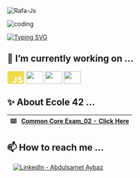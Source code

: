 <div style="display: center"><br>
  <img align="center" alt="Rafa-Js" height="30" width="40" src="https://tenor.com/bqrUA.gif">
  
  ![coding](https://user-images.githubusercontent.com/87485705/217585443-c2d1afb4-5cb0-478e-93a7-a89b1b7b9fa2.gif)
 
<a href="https://git.io/typing-svg" class = "auto-type"><img src="https://readme-typing-svg.demolab.com?font=Fira+Code&pause=1000&vCenter=true&width=435&lines=Welcome+to+My+Github+Profile+%F0%9F%91%8B;I+hope+You+like+it+." alt="Typing SVG" /></a>

## 🔭 I’m currently working on ...

<div style="display: inline_block">
  <img align="center" height="30" width="40" src="https://raw.githubusercontent.com/devicons/devicon/master/icons/javascript/javascript-plain.svg">

  <img align="center" height="30" width="40" src="https://cdn.jsdelivr.net/gh/devicons/devicon/icons/flutter/flutter-original.svg">
 
   <img align="center" height="30" width="40" src="https://cdn.jsdelivr.net/gh/devicons/devicon/icons/c/c-original.svg">
    
   <img align="center" height="30" width="40" src="https://cdn.jsdelivr.net/gh/devicons/devicon/icons/nodejs/nodejs-original.svg">
    
</div>
  
  ## ✨ About Ecole 42 ...
  
  | :keyboard:  &nbsp; [Common Core Exam_02 - Click Here](https://gist.github.com/sametaybaz/301f130d9363b66c2685d65218649054)| 
|:--|
  
  ## 📫 How to reach me ...
  
  &emsp;[![LinkedIn - Abdulsamet Aybaz](https://img.shields.io/badge/LinkedIn-0077B5?style=for-the-badge&logo=linkedin&logoColor=white)](https://www.linkedin.com/in/abdulsamet-aybaz-b38828192/)&emsp;
  

<!--
![Anurag's GitHub stats](https://github-readme-stats.vercel.app/api?username=sametaybaz&show_icons=true&theme=radical) [![Top Langs](https://github-readme-stats.vercel.app/api/top-langs/?username=anuraghazra&layout=compact&theme=radical)](https://github.com/anuraghazra/github-readme-stats)

**sametaybaz/sametaybaz** is a ✨ _special_ ✨ repository because its `README.md` (this file) appears on your GitHub profile.

Here are some ideas to get you started:

- 🔭 I’m currently working on ...
- 🌱 I’m currently learning ...
- 👯 I’m looking to collaborate on ...
- 🤔 I’m looking for help with ...
- 💬 Ask me about ...
- 📫 How to reach me: ...
- 😄 Pronouns: ...
- ⚡ Fun fact: ...
-->
